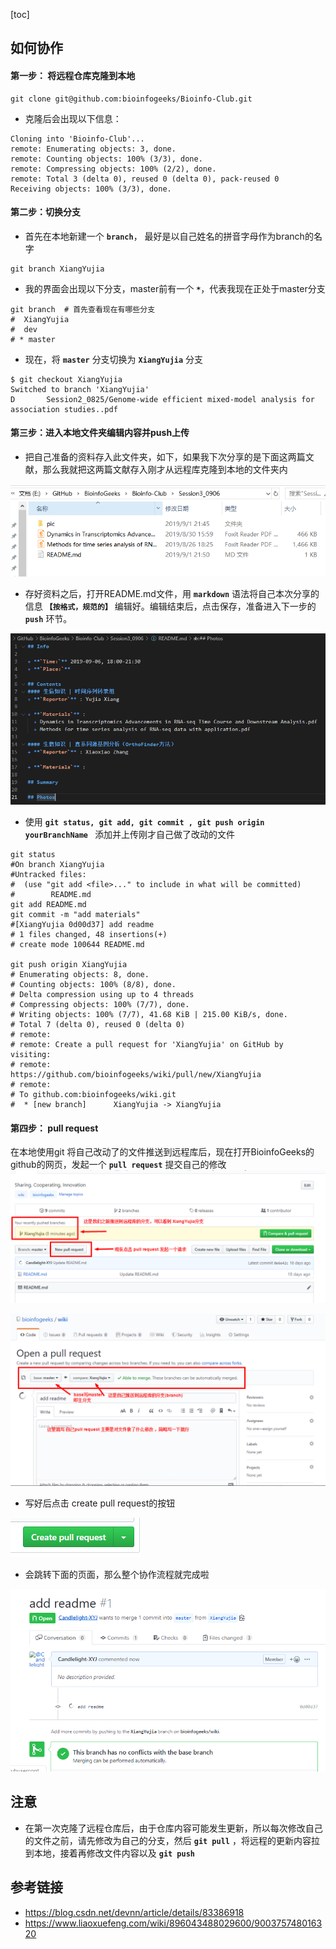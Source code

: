 [toc]

## 如何协作

#### 第一步： 将远程仓库克隆到本地 
```git
git clone git@github.com:bioinfogeeks/Bioinfo-Club.git
```
+ 克隆后会出现以下信息：
```git
Cloning into 'Bioinfo-Club'...
remote: Enumerating objects: 3, done.
remote: Counting objects: 100% (3/3), done.
remote: Compressing objects: 100% (2/2), done.
remote: Total 3 (delta 0), reused 0 (delta 0), pack-reused 0
Receiving objects: 100% (3/3), done.
```

#### 第二步：切换分支
+ 首先在本地新建一个 **`branch`**， 最好是以自己姓名的拼音字母作为branch的名字
```git
git branch XiangYujia
```
+ 我的界面会出现以下分支，master前有一个 **`*`**，代表我现在正处于master分支
```git
git branch  # 首先查看现在有哪些分支
#  XiangYujia
#  dev
# * master
```
+ 现在，将 **`master`** 分支切换为 **`XiangYujia`** 分支
```git
$ git checkout XiangYujia
Switched to branch 'XiangYujia'
D       Session2_0825/Genome-wide efficient mixed-model analysis for association studies..pdf
```



#### 第三步：进入本地文件夹编辑内容并push上传
+ 把自己准备的资料存入此文件夹，如下，如果我下次分享的是下面这两篇文献，那么我就把这两篇文献存入刚才从远程库克隆到本地的文件夹内

![directory](https://github.com/bioinfogeeks/wiki/blob/master/HowToContribute/pic/directory.png)

+ 存好资料之后，打开README.md文件，用 **`markdown`** 语法将自己本次分享的信息 **`【按格式，规范的】`** 编辑好。编辑结束后，点击保存，准备进入下一步的 **`push`** 环节。

![vim](https://github.com/bioinfogeeks/wiki/blob/master/HowToContribute/pic/vim.png)

+ 使用 **`git status, git add, git commit , git push origin yourBranchName `** 添加并上传刚才自己做了改动的文件
```git
git status
#On branch XiangYujia
#Untracked files:
#  (use "git add <file>..." to include in what will be committed)
#        README.md
git add README.md
git commit -m "add materials"
#[XiangYujia 0d00d37] add readme
# 1 files changed, 48 insertions(+)
# create mode 100644 README.md

git push origin XiangYujia
# Enumerating objects: 8, done.
# Counting objects: 100% (8/8), done.
# Delta compression using up to 4 threads
# Compressing objects: 100% (7/7), done.
# Writing objects: 100% (7/7), 41.68 KiB | 215.00 KiB/s, done.
# Total 7 (delta 0), reused 0 (delta 0)
# remote:
# remote: Create a pull request for 'XiangYujia' on GitHub by visiting:
# remote:      https://github.com/bioinfogeeks/wiki/pull/new/XiangYujia
# remote:
# To github.com:bioinfogeeks/wiki.git
#  * [new branch]      XiangYujia -> XiangYujia
```

#### 第四步： pull request
在本地使用git 将自己改动了的文件推送到远程库后，现在打开BioinfoGeeks的github的网页，发起一个 **`pull request`** 提交自己的修改
![newpullrequest](https://github.com/bioinfogeeks/wiki/blob/master/HowToContribute/pic/newpullrequest.png)

![openpullrequest](https://github.com/bioinfogeeks/wiki/blob/master/HowToContribute/pic/openpullrequest.png)

+ 写好后点击 create pull request的按钮

![create](https://github.com/bioinfogeeks/wiki/blob/master/HowToContribute/pic/create.png)

+ 会跳转下面的页面，那么整个协作流程就完成啦

![ok](https://github.com/bioinfogeeks/wiki/blob/master/HowToContribute/pic/2985765.png)

## 注意
+ 在第一次克隆了远程仓库后，由于仓库内容可能发生更新，所以每次修改自己的文件之前，请先修改为自己的分支，然后 **`git pull`** ，将远程的更新内容拉到本地，接着再修改文件内容以及 **`git push`**

## 参考链接 
+ https://blog.csdn.net/devnn/article/details/83386918
+ https://www.liaoxuefeng.com/wiki/896043488029600/900375748016320